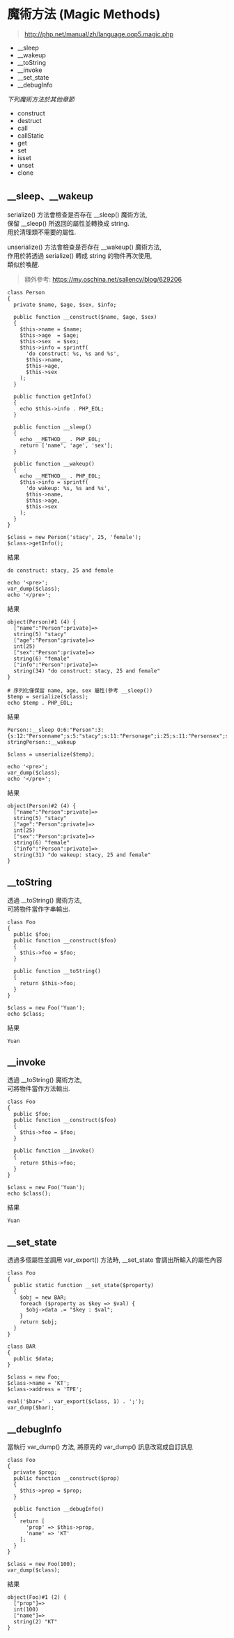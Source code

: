 # 魔術方法 (Magic Methods)

> http://php.net/manual/zh/language.oop5.magic.php

- __sleep
- __wakeup
- __toString
- __invoke
- __set_state
- __debugInfo

*下列魔術方法於其他章節*

- construct
- destruct
- call
- callStatic
- get
- set
- isset
- unset
- clone

## __sleep、__wakeup

serialize() 方法會檢查是否存在 __sleep() 魔術方法,\
保留 __sleep() 所返回的屬性並轉換成 string.\
用於清理類不需要的屬性.

unserialize() 方法會檢查是否存在 __wakeup() 魔術方法,\
作用於將透過 serialize() 轉成 string 的物件再次使用,\
類似於喚醒.

> 額外參考: https://my.oschina.net/sallency/blog/629206

````
class Person
{
  private $name, $age, $sex, $info;

  public function __construct($name, $age, $sex)
  {
    $this->name = $name;
    $this->age  = $age;
    $this->sex  = $sex;
    $this->info = sprintf(
      'do construct: %s, %s and %s',
      $this->name,
      $this->age,
      $this->sex
    );
  }

  public function getInfo()
  {
    echo $this->info . PHP_EOL;
  }

  public function __sleep()
  {
    echo __METHOD__ . PHP_EOL;
    return ['name', 'age', 'sex'];
  }

  public function __wakeup()
  {
    echo __METHOD__ . PHP_EOL;
    $this->info = sprintf(
      'do wakeup: %s, %s and %s',
      $this->name,
      $this->age,
      $this->sex
    );
  }
}

$class = new Person('stacy', 25, 'female');
$class->getInfo();
````

結果

````
do construct: stacy, 25 and female
````

````
echo '<pre>';
var_dump($class);
echo '</pre>';
````

結果

````
object(Person)#1 (4) {
  ["name":"Person":private]=>
  string(5) "stacy"
  ["age":"Person":private]=>
  int(25)
  ["sex":"Person":private]=>
  string(6) "female"
  ["info":"Person":private]=>
  string(34) "do construct: stacy, 25 and female"
}
````

````
# 序列化僅保留 name, age, sex 屬性(參考 __sleep())
$temp = serialize($class);
echo $temp . PHP_EOL;
````

結果

````
Person::__sleep O:6:"Person":3:{s:12:"Personname";s:5:"stacy";s:11:"Personage";i:25;s:11:"Personsex";s:6:"female";} stringPerson::__wakeup

````

````
$class = unserialize($temp);

echo '<pre>';
var_dump($class);
echo '</pre>';
````

結果

````
object(Person)#2 (4) {
  ["name":"Person":private]=>
  string(5) "stacy"
  ["age":"Person":private]=>
  int(25)
  ["sex":"Person":private]=>
  string(6) "female"
  ["info":"Person":private]=>
  string(31) "do wakeup: stacy, 25 and female"
}
````

## __toString

透過 __toString() 魔術方法,\
可將物件當作字串輸出.

````
class Foo
{
  public $foo;
  public function __construct($foo)
  {
    $this->foo = $foo;
  }

  public function __toString()
  {
    return $this->foo;
  }
}

$class = new Foo('Yuan');
echo $class;
````

結果

````
Yuan
````

## __invoke

透過 __toString() 魔術方法,\
可將物件當作方法輸出.

````
class Foo
{
  public $foo;
  public function __construct($foo)
  {
    $this->foo = $foo;
  }

  public function __invoke()
  {
    return $this->foo;
  }
}

$class = new Foo('Yuan');
echo $class();
````

結果

````
Yuan
````

## __set_state


透過多個屬性並調用 var_export() 方法時,
__set_state 會調出所輸入的屬性內容

````
class Foo
{
  public static function __set_state($property)
  {
    $obj = new BAR;
    foreach ($property as $key => $val) {
      $obj->data .= "$key : $val";
    }
    return $obj;
  }
}

class BAR
{
  public $data;
}

$class = new Foo;
$class->name = 'KT';
$class->address = 'TPE';

eval('$bar=' . var_export($class, 1) . ';');
var_dump($bar);
````

## __debugInfo

當執行 var_dump() 方法,
將原先的 var_dump() 訊息改寫成自訂訊息

````
class Foo
{
  private $prop;
  public function __construct($prop)
  {
    $this->prop = $prop;
  }

  public function __debugInfo()
  {
    return [
      'prop' => $this->prop,
      'name' => 'KT'
    ];
  }
}

$class = new Foo(100);
var_dump($class);
````

結果

````
object(Foo)#1 (2) {
  ["prop"]=>
  int(100)
  ["name"]=>
  string(2) "KT"
}
````